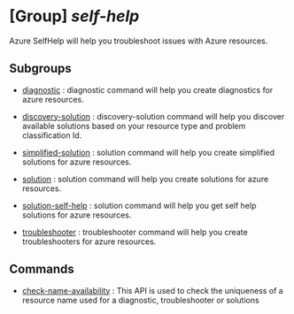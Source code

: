 # [Group] _self-help_

Azure SelfHelp will help you troubleshoot issues with Azure resources.

## Subgroups

- [diagnostic](/Commands/self-help/diagnostic/readme.md)
: diagnostic command will help you create diagnostics for azure resources.

- [discovery-solution](/Commands/self-help/discovery-solution/readme.md)
: discovery-solution command will help you discover available solutions based on your resource type and problem classification Id.

- [simplified-solution](/Commands/self-help/simplified-solution/readme.md)
: solution command will help you create simplified solutions for azure resources.

- [solution](/Commands/self-help/solution/readme.md)
: solution command will help you create solutions for azure resources.

- [solution-self-help](/Commands/self-help/solution-self-help/readme.md)
: solution command will help you get self help solutions for azure resources.

- [troubleshooter](/Commands/self-help/troubleshooter/readme.md)
: troubleshooter command will help you create troubleshooters for azure resources.

## Commands

- [check-name-availability](/Commands/self-help/_check-name-availability.md)
: This API is used to check the uniqueness of a resource name used for a diagnostic, troubleshooter or solutions

